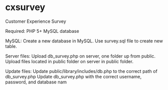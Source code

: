 # cxsurvey

Customer Experience Survey

Required:
PHP 5+
MySQL database



MySQL:
Create a new database in MySQL.
Use survey.sql file to create new table.



Server files:
Upload db_survey.php on server, one folder up from public.
Upload files located in public folder on server in public folder.



Update files:
Update public/library/includes/db.php to the correct path of db_survey.php
Update db_survey.php with the correct username, password, and database nam